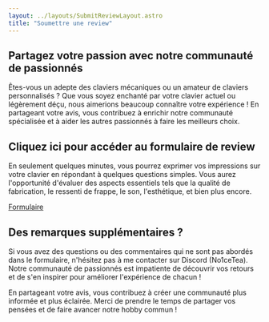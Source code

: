 ```yaml
---
layout: ../layouts/SubmitReviewLayout.astro
title: "Soumettre une review"
---
```


## Partagez votre passion avec notre communauté de passionnés

Êtes-vous un adepte des claviers mécaniques ou un amateur de claviers personnalisés ? Que vous soyez enchanté par votre clavier actuel ou légèrement déçu, nous aimerions beaucoup connaître votre expérience ! En partageant votre avis, vous contribuez à enrichir notre communauté spécialisée et à aider les autres passionnés à faire les meilleurs choix.

## Cliquez ici pour accéder au formulaire de review

En seulement quelques minutes, vous pourrez exprimer vos impressions sur votre clavier en répondant à quelques questions simples. Vous aurez l'opportunité d'évaluer des aspects essentiels tels que la qualité de fabrication, le ressenti de frappe, le son, l'esthétique, et bien plus encore.

[Formulaire](lienduformulaire.com)

## Des remarques supplémentaires ?

Si vous avez des questions ou des commentaires qui ne sont pas abordés dans le formulaire, n'hésitez pas à me contacter sur Discord (No1ceTea). Notre communauté de passionnés est impatiente de découvrir vos retours et de s'en inspirer pour améliorer l'expérience de chacun !

En partageant votre avis, vous contribuez à créer une communauté plus informée et plus éclairée. Merci de prendre le temps de partager vos pensées et de faire avancer notre hobby commun !
